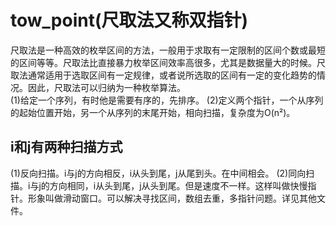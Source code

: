 # tow_point(尺取法又称双指针)
尺取法是一种高效的枚举区间的方法，一般用于求取有一定限制的区间个数或最短的区间等等。尺取法比直接暴力枚举区间效率高很多，尤其是数据量大的时候。尺取法通常适用于选取区间有一定规律，或者说所选取的区间有一定的变化趋势的情况。因此，尺取法可以归纳为一种枚举算法。  
(1)给定一个序列，有时他是需要有序的，先排序。
(2)定义两个指针，一个从序列的起始位置开始，另一个从序列的末尾开始，相向扫描，复杂度为O(n²)。  
## i和j有两种扫描方式
(1)反向扫描。i与j的方向相反，i从头到尾，j从尾到头。在中间相会。
(2)同向扫描。i与j的方向相同，i从头到尾，j从头到尾。但是速度不一样。这样叫做快慢指针。形象叫做滑动窗口。可以解决寻找区间，数组去重，多指针问题。详见其他文件。
